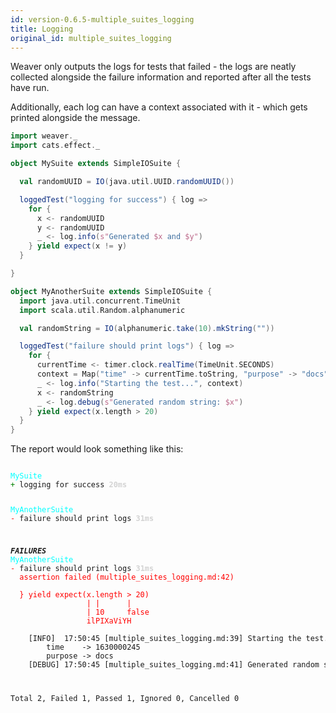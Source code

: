 ```yaml
---
id: version-0.6.5-multiple_suites_logging
title: Logging
original_id: multiple_suites_logging
---
```


Weaver only outputs the logs for tests that failed - the logs are neatly collected alongside the failure information and reported after all the tests have run.

Additionally, each log can have a context associated with it - which gets printed alongside the message.

```scala
import weaver._
import cats.effect._

object MySuite extends SimpleIOSuite {

  val randomUUID = IO(java.util.UUID.randomUUID())

  loggedTest("logging for success") { log =>
    for {
      x <- randomUUID
      y <- randomUUID
      _ <- log.info(s"Generated $x and $y")
    } yield expect(x != y)
  }

}

object MyAnotherSuite extends SimpleIOSuite {
  import java.util.concurrent.TimeUnit
  import scala.util.Random.alphanumeric

  val randomString = IO(alphanumeric.take(10).mkString(""))

  loggedTest("failure should print logs") { log =>
    for {
      currentTime <- timer.clock.realTime(TimeUnit.SECONDS)
      context = Map("time" -> currentTime.toString, "purpose" -> "docs")
      _ <- log.info("Starting the test...", context)
      x <- randomString
      _ <- log.debug(s"Generated random string: $x")
    } yield expect(x.length > 20)
  }
}
```

The report would look something like this:

<div class='terminal'><pre><code class = 'nohighlight'>
<span style='color: cyan'>MySuite</span>
<span style='color: green'>+&nbsp;</span>logging&nbsp;for&nbsp;success&nbsp;<span style='color: lightgray'><b>20ms</span></b>

<span style='color: cyan'>MyAnotherSuite</span>
<span style='color: red'>-&nbsp;</span>failure&nbsp;should&nbsp;print&nbsp;logs&nbsp;<span style='color: lightgray'><b>31ms</span></b>

<span style='color: red'>*************</span>FAILURES<span style='color: red'>*************</span>
<span style='color: cyan'>MyAnotherSuite</span>
<span style='color: red'>-&nbsp;</span>failure&nbsp;should&nbsp;print&nbsp;logs&nbsp;<span style='color: lightgray'><b>31ms</span></b><br /><span style='color: red'>&nbsp;&nbsp;assertion&nbsp;failed&nbsp;(multiple_suites_logging.md:42)<br /><br />&nbsp;&nbsp;}&nbsp;yield&nbsp;expect(x.length&nbsp;>&nbsp;20)<br />&nbsp;&nbsp;&nbsp;&nbsp;&nbsp;&nbsp;&nbsp;&nbsp;&nbsp;&nbsp;&nbsp;&nbsp;&nbsp;&nbsp;&nbsp;&nbsp;&nbsp;|&nbsp;|&nbsp;&nbsp;&nbsp;&nbsp;&nbsp;&nbsp;|<br />&nbsp;&nbsp;&nbsp;&nbsp;&nbsp;&nbsp;&nbsp;&nbsp;&nbsp;&nbsp;&nbsp;&nbsp;&nbsp;&nbsp;&nbsp;&nbsp;&nbsp;|&nbsp;10&nbsp;&nbsp;&nbsp;&nbsp;&nbsp;false<br />&nbsp;&nbsp;&nbsp;&nbsp;&nbsp;&nbsp;&nbsp;&nbsp;&nbsp;&nbsp;&nbsp;&nbsp;&nbsp;&nbsp;&nbsp;&nbsp;&nbsp;ilPIXaViYH</span><br /><br />&nbsp;&nbsp;&nbsp;&nbsp;[INFO]&nbsp;&nbsp;17:50:45&nbsp;[multiple_suites_logging.md:39]&nbsp;Starting&nbsp;the&nbsp;test...<br />&nbsp;&nbsp;&nbsp;&nbsp;&nbsp;&nbsp;&nbsp;&nbsp;time&nbsp;&nbsp;&nbsp;&nbsp;->&nbsp;1630000245<br />&nbsp;&nbsp;&nbsp;&nbsp;&nbsp;&nbsp;&nbsp;&nbsp;purpose&nbsp;->&nbsp;docs<br />&nbsp;&nbsp;&nbsp;&nbsp;[DEBUG]&nbsp;17:50:45&nbsp;[multiple_suites_logging.md:41]&nbsp;Generated&nbsp;random&nbsp;string:&nbsp;ilPIXaViYH

Total&nbsp;2,&nbsp;Failed&nbsp;1,&nbsp;Passed&nbsp;1,&nbsp;Ignored&nbsp;0,&nbsp;Cancelled&nbsp;0
</code></pre></div>
